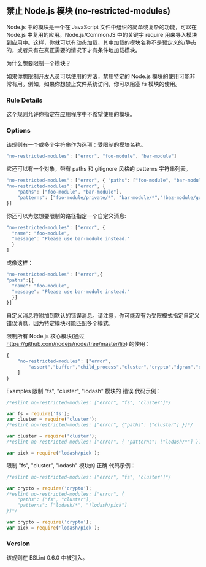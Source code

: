 ## 禁止 Node.js 模块 (no-restricted-modules)

Node.js 中的模块是一个在 JavaScript 文件中组织的简单或复杂的功能，可以在 Node.js 中复用的应用。Node.js/CommonJS 中的关键字 require 用来导入模块到应用中。这样，你就可以有动态加载，其中加载的模块名称不是预定义的/静态的，或者只有在真正需要的情况下才有条件地加载模块。

为什么想要限制一个模块？

如果你想限制开发人员可以使用的方法，禁用特定的 Node.js 模块的使用可能非常有用。例如，如果你想禁止文件系统访问，你可以阻塞 fs 模块的使用。

### Rule Details
这个规则允许你指定在应用程序中不希望使用的模块。

### Options
该规则有一个或多个字符串作为选项：受限制的模块名称。
```js
"no-restricted-modules": ["error", "foo-module", "bar-module"]
```
它还可以有一个对象，带有 paths 和 gitignore 风格的 patterns 字符串列表。
```js
"no-restricted-modules": ["error", { "paths": ["foo-module", "bar-module"] }]
"no-restricted-modules": ["error", {
    "paths": ["foo-module", "bar-module"],
    "patterns": ["foo-module/private/*", "bar-module/*","!baz-module/good"]
}]
```

你还可以为您想要限制的路径指定一个自定义消息:
```js
"no-restricted-modules": ["error", {
  "name": "foo-module",
  "message": "Please use bar-module instead."
  }
]
```
或像这样：
```js
"no-restricted-modules": ["error",{
"paths":[{
  "name": "foo-module",
  "message": "Please use bar-module instead."
  }]
}]
```
自定义消息将附加到默认的错误消息。请注意，你可能没有为受限模式指定自定义错误消息，因为特定模块可能匹配多个模式。

限制所有 Node.js 核心模块(通过 https://github.com/nodejs/node/tree/master/lib) 的使用：
```js
{
    "no-restricted-modules": ["error",
        "assert","buffer","child_process","cluster","crypto","dgram","dns","domain","events","freelist","fs","http","https","module","net","os","path","punycode","querystring","readline","repl","smalloc","stream","string_decoder","sys","timers","tls","tracing","tty","url","util","vm","zlib"
    ]
}
```
Examples
限制 "fs", "cluster", "lodash" 模块的 错误 代码示例：
```js
/*eslint no-restricted-modules: ["error", "fs", "cluster"]*/

var fs = require('fs');
var cluster = require('cluster');
/*eslint no-restricted-modules: ["error", {"paths": ["cluster"] }]*/

var cluster = require('cluster');
/*eslint no-restricted-modules: ["error", { "patterns": ["lodash/*"] }]*/

var pick = require('lodash/pick');
```

限制 "fs", "cluster", "lodash" 模块的 正确 代码示例：
```js
/*eslint no-restricted-modules: ["error", "fs", "cluster"]*/

var crypto = require('crypto');
/*eslint no-restricted-modules: ["error", {
    "paths": ["fs", "cluster"],
    "patterns": ["lodash/*", "!lodash/pick"]
}]*/

var crypto = require('crypto');
var pick = require('lodash/pick');
```

### Version
该规则在 ESLint 0.6.0 中被引入。
